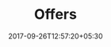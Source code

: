 ---
title: "Offers"
date: 2017-09-26T12:57:20+05:30
draft: false
layout: offers-all
property: "Panjim Inn"
status: "In Process"
url: /offers/all/panjim-inn/
slug: "panjim-inn/"

mainmenu:
 offers: true
 alloffer: true

---